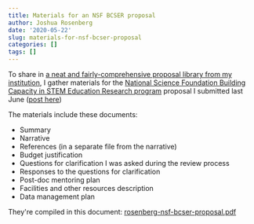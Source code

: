 ```yaml
---
title: Materials for an NSF BCSER proposal
author: Joshua Rosenberg
date: '2020-05-22'
slug: materials-for-nsf-bcser-proposal
categories: []
tags: []
---
```


To share in [a neat and fairly-comprehensive proposal library from my institution](https://research.utk.edu/proposal-support/toolkit/proposal-library/), I gather materials for the [National
Science Foundation Building Capacity in STEM Education Research program](https://www.nsf.gov/pubs/2020/nsf20521/nsf20521.htm) proposal
I submitted last June ([post here](https://joshuamrosenberg.com/posts/new-project-understanding-the-development-of-interest-in-computer-science/))

The materials include these documents:

- Summary
- Narrative
- References (in a separate file from the narrative)
- Budget justification
- Questions for clarification I was asked during the review process
- Responses to the questions for clarification
- Post-doc mentoring plan
- Facilities and other resources description
- Data management plan

They're compiled in this document: [rosenberg-nsf-bcser-proposal.pdf](grants/rosenberg-nsf-bcser-proposal.pdf)